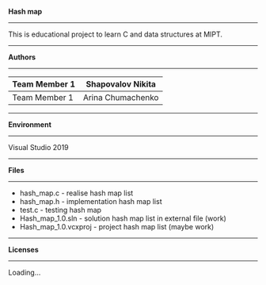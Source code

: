 **Hash map**

***
This is educational project to learn C and data structures at MIPT.
***
**Authors**
***
Team Member 1 | Shapovalov Nikita
--------------|-------------------
Team Member 1 | Arina Chumachenko
***
**Environment**
***
Visual Studio 2019
***
**Files**
***
* hash_map.c - realise hash map list
* hash_map.h - implementation hash map list
* test.c - testing hash map
* Hash_map_1.0.sln - solution hash map list in external file (work)
* Hash_map_1.0.vcxproj - project hash map list (maybe work)
***
**Licenses**
***
Loading...
